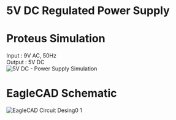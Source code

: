 # 5V DC Regulated Power Supply 
# Proteus Simulation  

Input : 9V AC, 50Hz <br/>
Output : 5V DC <br/>
![5V DC - Power Supply Simulation](https://user-images.githubusercontent.com/49475559/120933828-9605bb80-c719-11eb-9904-22a512770951.png)

# EagleCAD Schematic 

![EagleCAD Circuit Desing0 1](https://user-images.githubusercontent.com/49475559/121038992-564cdb80-c7ce-11eb-9b58-18e05165983c.png)


